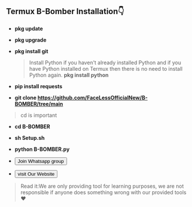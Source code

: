 ## Termux B-Bomber Installation👇

+ **pkg update**
+ **pkg upgrade**
+ **pkg install git**
  > Install Python if you haven't already installed Python and if you have Python installed on Termux then there is no need to install Python again.
  **pkg install python**
  
 + **pip install requests**
  
 + **git clone https://github.com/FaceLessOfficialNew/B-BOMBER/tree/main**

> cd is important 

+ **cd B-BOMBER**
+ **sh Setup.sh**
+ **python B-BOMBER.py**

+ <a href="https://chat.whatsapp.com/BqNvKAIS3Fl8sQbRYu12YU">

  <button>Join Whatsapp group </button>

</a></div>

+ <a href="https://facelesshackingofficial.blogspot.com/">

  <button>visit Our Website </button>

</a></div>

> Read it:We are only providing tool for learning purposes, we are not responsible if anyone does something wrong with our provided tools❤️


